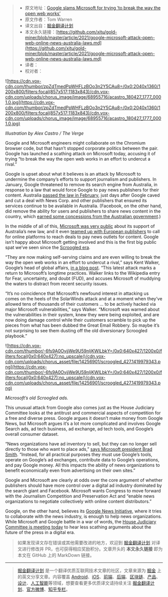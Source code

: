 > * 原文地址：[Google slams Microsoft for trying ‘to break the way the open web works’](https://www.theverge.com/2021/3/12/22327306/google-microsoft-attack-open-web-online-news-australia-laws)
> * 原文作者：Tom Warren
> * 译文出自：[掘金翻译计划](https://github.com/xitu/gold-miner)
> * 本文永久链接：[https://github.com/xitu/gold-miner/blob/master/article/2021/google-microsoft-attack-open-web-online-news-australia-laws.md](https://github.com/xitu/gold-miner/blob/master/article/2021/google-microsoft-attack-open-web-online-news-australia-laws.md)
> * 译者：
> * 校对者：

![https://cdn.vox-cdn.com/thumbor/zpZdTmedPpWHFLzBOo3n2Y5CAu8=/0x0:2040x1360/1200x800/filters:focal(857x517:1183x843)/cdn.vox-cdn.com/uploads/chorus_image/image/68955716/acastro_180427_1777_0001.0.jpg](https://cdn.vox-cdn.com/thumbor/zpZdTmedPpWHFLzBOo3n2Y5CAu8=/0x0:2040x1360/1200x800/filters:focal(857x517:1183x843)/cdn.vox-cdn.com/uploads/chorus_image/image/68955716/acastro_180427_1777_0001.0.jpg)

*Illustration by Alex Castro / The Verge*

Google and Microsoft engineers might collaborate on the Chromium browser code, but that hasn’t stopped corporate politics between the pair. Google has launched a scathing attack on Microsoft today, accusing it of trying “to break the way the open web works in an effort to undercut a rival.”

Google is upset about what it believes is an attack by Microsoft to undermine the company’s efforts to support journalism and publishers. In January, Google threatened to remove its search engine from Australia, in response to a law that would force Google to pay news publishers for their content. Australia [passed the law in February](https://www.theverge.com/2021/2/24/22283777/australia-new-media-bargaining-code-facebook-google-paying-news), just days after Google caved and cut a deal with News Corp. and other publishers that ensured its services continue to be available in Australia. (Facebook, on the other hand, did remove the ability for users and publishers to share news content in the country, which [earned some concessions from the Australian government](https://www.theverge.com/2021/2/23/22296778/facebook-ends-australian-news-ban-bargaining-code-google).)

In the middle of all of this, [Microsoft was very public](https://news.microsoft.com/en-au/2021/02/03/microsoft-supports-australian-government-proposal-addressing-news-media-and-digital-platforms/) about its support of Australia’s new law, and it even [teamed up with European publishers](https://www.reuters.com/article/us-australia-media-facebook-microsoft/microsoft-teams-up-with-eu-publishers-amid-facebooks-australian-spat-idUSKBN2AM1MB) to call for online platforms to reach deals to pay news outlets for content. Google isn’t happy about Microsoft getting involved and this is the first big public spat we’ve seen since the [Scroogled era](https://www.theverge.com/2013/11/22/5135626/scroogled-microsoft-ads-attack-google).

“They are now making self-serving claims and are even willing to break the way the open web works in an effort to undercut a rival,” says Kent Walker, Google’s head of global affairs, [in a blog post](https://blog.google/products/news/google-commitment-supporting-journalism/). “This latest attack marks a return to Microsoft’s longtime practices. Walker links to the Wikipedia entry for Fear, uncertainty, and doubt (FUD), and accuses Microsoft of muddying the waters to distract from recent security issues.

“It’s no coincidence that Microsoft’s newfound interest in attacking us comes on the heels of the SolarWinds attack and at a moment when they’ve allowed tens of thousands of their customers ... to be actively hacked via major Microsoft vulnerabilities,” says Walker. “Microsoft was warned about the vulnerabilities in their system, knew they were being exploited, and are now doing damage control while their customers scramble to pick up the pieces from what has been dubbed the Great Email Robbery. So maybe it’s not surprising to see them dusting off the old diversionary Scroogled playbook.”

![https://cdn.vox-cdn.com/thumbor/-6fs9A0OvjjWe9U59nIjKWlLbkY=/0x0:640x427/1200x0/filters:focal(0x0:640x427):no_upscale()/cdn.vox-cdn.com/uploads/chorus_asset/file/14256901/scroogled_427.1419979343.png](https://cdn.vox-cdn.com/thumbor/-6fs9A0OvjjWe9U59nIjKWlLbkY=/0x0:640x427/1200x0/filters:focal(0x0:640x427):no_upscale()/cdn.vox-cdn.com/uploads/chorus_asset/file/14256901/scroogled_427.1419979343.png)

*Microsoft’s old Scroogled ads.*

This unusual attack from Google also comes just as the House Judiciary Committee looks at the antitrust and commercial aspects of competition for a free and diverse press. Google argues it doesn’t make money from Google News, but Microsoft argues it’s a lot more complicated and involves Google Search ads, ad tech business, ad exchange, ad tech tools, and Google’s overall consumer dataset.

“News organizations have ad inventory to sell, but they can no longer sell directly to those who want to place ads,” [says Microsoft president Brad Smith](https://docs.house.gov/meetings/JU/JU05/20210312/111315/HHRG-117-JU05-Wstate-SmithB-20210312.pdf). “Instead, for all practical purposes they must use Google’s tools, operate on Google’s ad exchanges, contribute data to Google’s operations, and pay Google money. All this impacts the ability of news organizations to benefit economically even from advertising on their own sites.”

Google and Microsoft are clearly at odds over the core argument of whether publishers should have more control over a digital ad industry dominated by the search giant and Facebook. Microsoft wants Congress to move forward with the Journalism Competition and Preservation Act and “enable news organizations to negotiate collectively with online content distributors.”

Google, on the other hand, believes its [Google News Initiative](https://newsinitiative.withgoogle.com/), where it tries to collaborate with the news industry, is enough to help news organizations. While Microsoft and Google battle in a war of words, the [House Judiciary Committee is meeting today](https://judiciary.house.gov/calendar/eventsingle.aspx?EventID=4440) to hear less scathing arguments about the future of the press in a digital era.

> 如果发现译文存在错误或其他需要改进的地方，欢迎到 [掘金翻译计划](https://github.com/xitu/gold-miner) 对译文进行修改并 PR，也可获得相应奖励积分。文章开头的 **本文永久链接** 即为本文在 GitHub 上的 MarkDown 链接。

---

> [掘金翻译计划](https://github.com/xitu/gold-miner) 是一个翻译优质互联网技术文章的社区，文章来源为 [掘金](https://juejin.im) 上的英文分享文章。内容覆盖 [Android](https://github.com/xitu/gold-miner#android)、[iOS](https://github.com/xitu/gold-miner#ios)、[前端](https://github.com/xitu/gold-miner#前端)、[后端](https://github.com/xitu/gold-miner#后端)、[区块链](https://github.com/xitu/gold-miner#区块链)、[产品](https://github.com/xitu/gold-miner#产品)、[设计](https://github.com/xitu/gold-miner#设计)、[人工智能](https://github.com/xitu/gold-miner#人工智能)等领域，想要查看更多优质译文请持续关注 [掘金翻译计划](https://github.com/xitu/gold-miner)、[官方微博](http://weibo.com/juejinfanyi)、[知乎专栏](https://zhuanlan.zhihu.com/juejinfanyi)。
